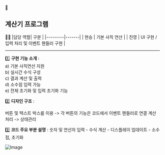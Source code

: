 👏
  ## 계산기 프로그램
  
:family_man_boy:
  |담당 역할| 구분 |
  |---------|-------|
  | 현승 | 기본 사칙 연산 |
  | 진영 | UI 구현 / 입력 처리 및 이벤트 핸들러 구현 |

-----------------------------------------------------------
1️⃣ **구현 기능 소개** : </br> 
       a) 기본 사칙연산 지원  </br>
			 b) 실시간 수식 구성 </br>
			 c) 결과 계산 및 출력</br>
			 d) 소수점 입력 가능</br>
			 e) 전체 초기화 및 입력 초기화 기능




2️⃣ **디자인 구조** : 

버튼 및 텍스트 박스를 이용 -> 각 버튼의 기능은 코드에서 이벤트 핸들러로 연결
계산 처리 -> 상태관리 


3️⃣ **코드 주요 부분 설명** : 숫자 및 연산자 입력 - 수식 계산 - 디스플레이 업데이트 - 소수점, 초기화 
          
 

![Image](https://github.com/user-attachments/assets/1d22142d-4f12-431e-82eb-08f5ed493921)

